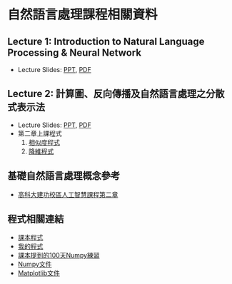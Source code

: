 # 自然語言處理課程相關資料

## Lecture 1: Introduction to Natural Language Processing & Neural Network
* Lecture Slides: [PPT](Slides/PPT/Lecture1.pptx), [PDF](Slides/PDF/Lecture1.pdf)
## Lecture 2: 計算圖、反向傳播及自然語言處理之分散式表示法
* Lecture Slides: [PPT](Slides/PPT/Lecture2.pptx), [PDF](Slides/PDF/Lecture2.pdf)
* 第二章上課程式
  1. [相似度程式](Program/co_matrix_with_similarity_calculation.py)
  2. [降維程式](Program/co_matrix_with_dimension_reduction.py)


## 基礎自然語言處理概念參考
* [高科大建功校區人工智慧課程第二章](https://github.com/chiayisu/Artificial_Intelligence_Course/blob/master/README.md)
## 程式相關連結
* [課本程式](https://github.com/oreilly-japan/deep-learning-from-scratch-2)
* [我的程式](https://github.com/chiayisu/NLP_and_ML_Algorithm)
* [課本提到的100天Numpy練習](https://github.com/rougier/numpy-100/blob/master/100_Numpy_exercises.md)
* [Numpy文件](https://numpy.org/)
* [Matplotlib文件](https://matplotlib.org/)
